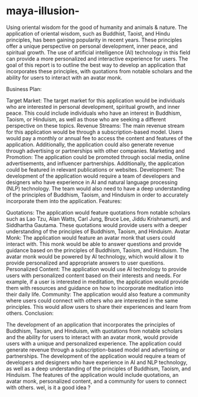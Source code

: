 # maya-illusion-
Using oriental wisdom for the good of humanity and animals &amp; nature.
The application of oriental wisdom, such as Buddhist, Taoist, and Hindu principles, has been gaining popularity in recent years. These principles offer a unique perspective on personal development, inner peace, and spiritual growth. The use of artificial intelligence (AI) technology in this field can provide a more personalized and interactive experience for users. The goal of this report is to outline the best way to develop an application that incorporates these principles, with quotations from notable scholars and the ability for users to interact with an avatar monk.

Business Plan:

Target Market: The target market for this application would be individuals who are interested in personal development, spiritual growth, and inner peace. This could include individuals who have an interest in Buddhism, Taoism, or Hinduism, as well as those who are seeking a different perspective on these topics.
Revenue Streams: The main revenue stream for this application would be through a subscription-based model. Users would pay a monthly or annual fee to access the content and features of the application. Additionally, the application could also generate revenue through advertising or partnerships with other companies.
Marketing and Promotion: The application could be promoted through social media, online advertisements, and influencer partnerships. Additionally, the application could be featured in relevant publications or websites.
Development: The development of the application would require a team of developers and designers who have experience in AI and natural language processing (NLP) technology. The team would also need to have a deep understanding of the principles of Buddhism, Taoism, and Hinduism in order to accurately incorporate them into the application.
Features:

Quotations: The application would feature quotations from notable scholars such as Lao Tzu, Alan Watts, Carl Jung, Bruce Lee, Jiddu Krishnamurti, and Siddhartha Gautama. These quotations would provide users with a deeper understanding of the principles of Buddhism, Taoism, and Hinduism.
Avatar Monk: The application would feature an avatar monk that users could interact with. This monk would be able to answer questions and provide guidance based on the principles of Buddhism, Taoism, and Hinduism. The avatar monk would be powered by AI technology, which would allow it to provide personalized and appropriate answers to user questions.
Personalized Content: The application would use AI technology to provide users with personalized content based on their interests and needs. For example, if a user is interested in meditation, the application would provide them with resources and guidance on how to incorporate meditation into their daily life.
Community: The application would also feature a community where users could connect with others who are interested in the same principles. This would allow users to share their experiences and learn from others.
Conclusion:

The development of an application that incorporates the principles of Buddhism, Taoism, and Hinduism, with quotations from notable scholars and the ability for users to interact with an avatar monk, would provide users with a unique and personalized experience. The application could generate revenue through a subscription-based model and advertising or partnerships. The development of the application would require a team of developers and designers who have experience in AI and NLP technology, as well as a deep understanding of the principles of Buddhism, Taoism, and Hinduism. The features of the application would include quotations, an avatar monk, personalized content, and a community for users to connect with others.
wel, is it a good idea ? 


